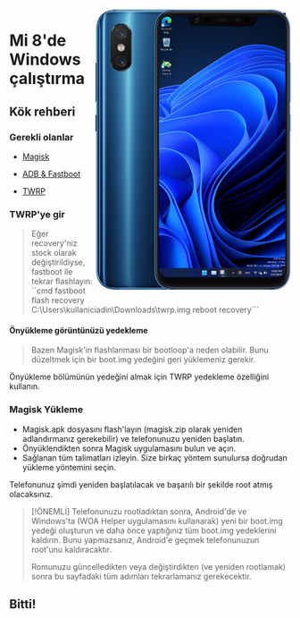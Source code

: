<img align="right" src="https://github.com/n00b69/woa-dipper/blob/main/dipper.png" width="350" alt="Windows 11 running on dipper">

# Mi 8'de Windows çalıştırma

## Kök rehberi

### Gerekli olanlar
- [Magisk](https://github.com/topjohnwu/Magisk/releases/latest)

- [ADB & Fastboot](https://developer.android.com/studio/releases/platform-tools)

- [TWRP](https://github.com/n00b69/woa-dipper/releases/download/Files/twrp.img)

### TWRP'ye gir
> Eğer recovery'niz stock olarak değiştirildiyse, fastboot ile tekrar flashlayın:
``cmd
fastboot flash recovery C:\Users\kullaniciadin\Downloads\twrp.img reboot recovery```

#### Önyükleme görüntünüzü yedekleme
> Bazen Magisk'in flashlanması bir bootloop'a neden olabilir. Bunu düzeltmek için bir boot.img yedeğini geri yüklemeniz gerekir.

Önyükleme bölümünün yedeğini almak için TWRP yedekleme özelliğini kullanın.

### Magisk Yükleme
- Magisk.apk dosyasını flash'layın (magisk.zip olarak yeniden adlandırmanız gerekebilir) ve telefonunuzu yeniden başlatın. 
- Önyüklendikten sonra Magisk uygulamasını bulun ve açın.
- Sağlanan tüm talimatları izleyin. Size birkaç yöntem sunulursa doğrudan yükleme yöntemini seçin.

Telefonunuz şimdi yeniden başlatılacak ve başarılı bir şekilde root atmış olacaksınız.

> [!ÖNEMLİ]
> Telefonunuzu rootladıktan sonra, Android'de ve Windows'ta (WOA Helper uygulamasını kullanarak) yeni bir boot.img yedeği oluşturun ve daha önce yaptığınız tüm boot.img yedeklerini kaldırın. Bunu yapmazsanız, Android'e geçmek telefonunuzun root'unu kaldıracaktır.
> 
> Romunuzu güncelledikten veya değiştirdikten (ve yeniden rootlamak) sonra bu sayfadaki tüm adımları tekrarlamanız gerekecektir.

## Bitti!
